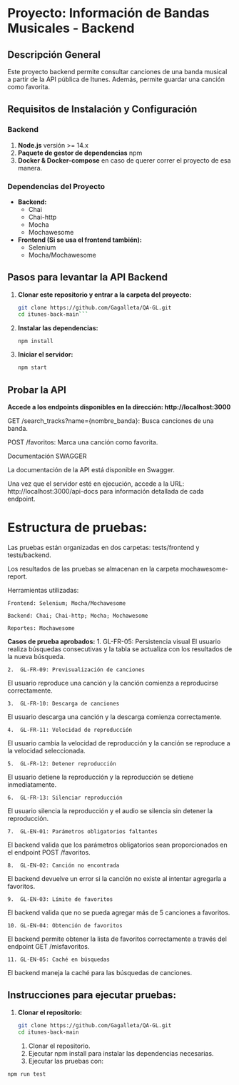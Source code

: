 # Proyecto: Información de Bandas Musicales - Backend

## **Descripción General**
Este proyecto backend permite consultar canciones de una banda musical a partir de la API pública de Itunes. Además, permite guardar una canción como favorita.

## **Requisitos de Instalación y Configuración**

### Backend
1. **Node.js** versión >= 14.x
2. **Paquete de gestor de dependencias** npm
3. **Docker & Docker-compose** en caso de querer correr el proyecto de esa manera.

### Dependencias del Proyecto
- **Backend:**
  - Chai
  - Chai-http
  - Mocha
  - Mochawesome
- **Frontend (Si se usa el frontend también):**
  - Selenium
  - Mocha/Mochawesome

## **Pasos para levantar la API Backend**
1. **Clonar este repositorio y entrar a la carpeta del proyecto:**
   ```bash
   git clone https://github.com/Gagalleta/QA-GL.git
   cd itunes-back-main```

2. **Instalar las dependencias:**
	```bash
	npm install
	```

3. **Iniciar el servidor:**
	```bash
	npm start
	```

## **Probar la API**

**Accede a los endpoints disponibles en la dirección: http://localhost:3000**

GET /search_tracks?name={nombre_banda}: Busca canciones de una banda.

POST /favoritos: Marca una canción como favorita.

Documentación SWAGGER

La documentación de la API está disponible en Swagger.

Una vez que el servidor esté en ejecución, accede a la URL: http://localhost:3000/api-docs para información detallada de cada endpoint.



# **Estructura de pruebas:**

Las pruebas están organizadas en dos carpetas: tests/frontend y tests/backend.

Los resultados de las pruebas se almacenan en la carpeta mochawesome-report.

Herramientas utilizadas:

	Frontend: Selenium; Mocha/Mochawesome
 
	Backend: Chai; Chai-http; Mocha; Mochawesome
 
	Reportes: Mochawesome

**Casos de prueba aprobados:**
	1.	GL-FR-05: Persistencia visual
El usuario realiza búsquedas consecutivas y la tabla se actualiza con los resultados de la nueva búsqueda.

	2.	GL-FR-09: Previsualización de canciones
El usuario reproduce una canción y la canción comienza a reproducirse correctamente.

	3.	GL-FR-10: Descarga de canciones
El usuario descarga una canción y la descarga comienza correctamente.

	4.	GL-FR-11: Velocidad de reproducción
El usuario cambia la velocidad de reproducción y la canción se reproduce a la velocidad seleccionada.

	5.	GL-FR-12: Detener reproducción
El usuario detiene la reproducción y la reproducción se detiene inmediatamente.

	6.	GL-FR-13: Silenciar reproducción
El usuario silencia la reproducción y el audio se silencia sin detener la reproducción.

	7.	GL-EN-01: Parámetros obligatorios faltantes
El backend valida que los parámetros obligatorios sean proporcionados en el endpoint POST /favoritos.

	8.	GL-EN-02: Canción no encontrada
El backend devuelve un error si la canción no existe al intentar agregarla a favoritos.

	9.	GL-EN-03: Límite de favoritos
El backend valida que no se pueda agregar más de 5 canciones a favoritos.

	10.	GL-EN-04: Obtención de favoritos
El backend permite obtener la lista de favoritos correctamente a través del endpoint GET /misfavoritos.

	11.	GL-EN-05: Caché en búsquedas
El backend maneja la caché para las búsquedas de canciones.

## **Instrucciones para ejecutar pruebas:**

1. **Clonar el repositorio:**
   ```bash
   git clone https://github.com/Gagalleta/QA-GL.git
   cd itunes-back-main
    ```
	1.	Clonar el repositorio.
	2.	Ejecutar npm install para instalar las dependencias necesarias.
	3.	Ejecutar las pruebas con:

 ```bash
npm run test
 ```
